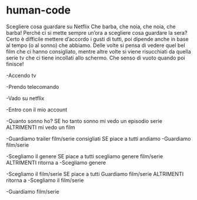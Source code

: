 # human-code

Scegliere cosa guardare su Netflix
Che barba, che noia, che noia, che barba!
Perché ci si mette sempre un’ora a scegliere cosa guardare la sera? Certo è difficile mettere d’accordo i gusti di tutti, poi dipende anche in base al tempo (o al sonno) che abbiamo. Delle volte si pensa di vedere quel bel film che ci hanno consigliato, mentre altre volte si viene risucchiati da quella serie tv che ci tiene incollati allo schermo. Che senso di vuoto quando poi finisce! 


-Accendo tv

-Prendo telecomando

-Vado su netflix

-Entro con il mio account

-Quanto sonno ho?
    SE ho tanto sonno
        mi vedo un episodio serie
    ALTRIMENTI
        mi vedo un film


-Guardiamo trailer film/serie consigliati
    SE piace a tutti 
        andiamo -Guardiamo film/serie


-Scegliamo il genere
    SE piace a tutti
        scegliamo genere film/serie
    ALTRIMENTI
        ritorna a -Scegliamo genere


-Scegliamo il film/serie
    SE piace a tutti
        Guardiamo film/serie
    ALTRIMENTI
        ritorna a -Scegliamo il film/serie


-Guardiamo film/serie